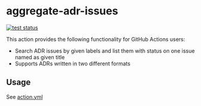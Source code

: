 # aggregate-adr-issues

<a href="https://github.com/44smkn/aggregate-adr-issues?query=workflow%3Atest"><img alt="test status" src="https://github.com/44smkn/aggregate-adr-issues/workflows/test/badge.svg"></a>

This action provides the following functionality for GitHub Actions users:

- Search ADR issues by given labels and list them with status on one issue named as given title
- Supports ADRs written in two different formats

## Usage

See [action.yml](action.yml)
